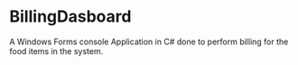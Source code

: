 # BillingDasboard
A Windows Forms console Application in C# done to perform billing for the food items in the system.
